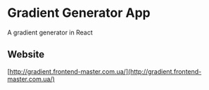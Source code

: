 Gradient Generator App
===============

A gradient generator in React

Website
-------
[http://gradient.frontend-master.com.ua/](http://gradient.frontend-master.com.ua/)